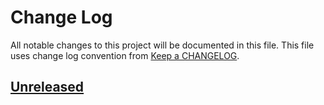 # Change Log
All notable changes to this project will be documented in this file.
This file uses change log convention from [Keep a CHANGELOG](http://keepachangelog.com).

## [Unreleased][unreleased]


[unreleased]: https://github.com/{{cookiecutter.github_user}}/{{cookiecutter.repo_name}}/compare/0.0.1...HEAD
[0.0.1]: https://github.com/{{cookiecutter.github_user}}/{{cookiecutter.repo_name}}/compare/0.0.0...0.0.1

[CHANGELOG.md]: CHANGELOG.md
[CONTRIBUTING.md]: CONTRIBUTING.md
[LICENCE.md]: LICENCE.md
[README.md]: README.md

